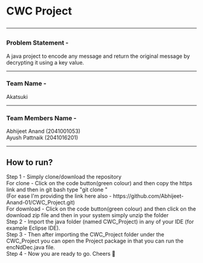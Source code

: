# CWC Project <hr>
<h3>Problem Statement - </h3>
A java project to encode any message and return the original message by decrypting it using a key value. <hr>
<h3>Team Name - </h3>
Akatsuki <hr>
<h3>Team Members Name - </h3>
Abhijeet Anand (2041001053) <br> Ayush Pattnaik (2041016201) <hr>

<h2>How to run? </h2>
Step 1 - Simply clone/download the repository <br>
For clone - Click on the code button(green colour) and then copy the https link and then in git bash type "git clone <link>" <br>
(For ease I'm providing the link here also - https://github.com/Abhijeet-Anand-01/CWC_Project.git) <br>
For download - Click on the code button(green colour) and then click on the download zip file and then in your system simply unzip the folder <br>
Step 2 - Import the java folder (named CWC_Project) in any of your IDE (for example Eclipse IDE). <br>
Step 3 - Then after importing the CWC_Project folder under the CWC_Project you can open the Project package in that you can run the encNdDec.java file. <br>
Step 4 - Now you are ready to go. Cheers 🍻
